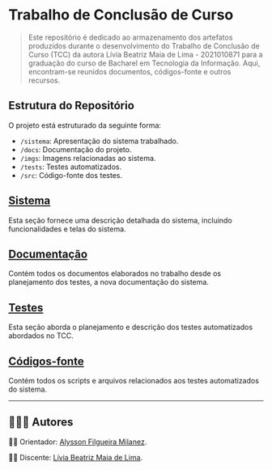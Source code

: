 # Trabalho de Conclusão de Curso
> Este repositório é dedicado ao armazenamento dos artefatos produzidos durante o desenvolvimento do Trabalho de Conclusão de Curso (TCC) da autora Lívia Beatriz Maia de Lima - 2021010871 para a graduação do curso de Bacharel em Tecnologia da Informação. Aqui, encontram-se reunidos documentos, códigos-fonte e outros recursos.

## Estrutura do Repositório

O projeto está estruturado da seguinte forma:

- `/sistema`: Apresentação do sistema trabalhado.
- `/docs`: Documentação do projeto.
- `/imgs`: Imagens relacionadas ao sistema.
- `/tests`: Testes automatizados.
- `/src`: Código-fonte dos testes.

## [Sistema](/sistema/sistema-reserva-salas.md)
Esta seção fornece uma descrição detalhada do sistema, incluindo funcionalidades e telas do sistema.

## [Documentação](/docs/)
Contém todos os documentos elaborados no trabalho desde os planejamento dos testes, a nova documentação do sistema.

## [Testes](/tests/introducao.md)
Esta seção aborda o planejamento e descrição dos testes automatizados abordados no TCC.

## [Códigos-fonte](/src/)
Contém todos os scripts e arquivos relacionados aos testes automatizados do sistema.

---

## 👨‍👧‍👧 Autores

👨‍🏫 Orientador: [Alysson Filgueira Milanez](https://github.com/alyssonfm).

👩‍🎓 Discente: [Lívia Beatriz Maia de Lima](https://github.com/liviabeatrizml).

